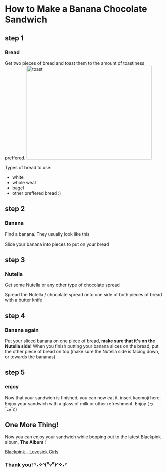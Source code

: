 # How to Make a Banana Chocolate Sandwich

## step 1

### Bread

Get two pieces of bread and toast them to the amount of toastiness preffered.
<img src="https://encrypted-tbn0.gstatic.com/images?q=tbn%3AANd9GcT0u4nkBvZHGT5veyfbEHl9D2jNE30PMJlKcw&usqp=CAU" alt="toast" width="400" height="300">

Types of bread to use:

- white
- whole weat 
- bagel
- other preffered bread :)

## step 2

### Banana

Find a banana. They usually look like this

Slice your banana into pieces to put on your bread

## step 3

### Nutella

Get some Nutella or any other type of chocolate spread

Spread the Nutella / chocolate spread onto one side of both pieces of bread with a butter knife

## step 4

### Banana again

Put your sliced banana on one piece of bread, **make sure that it's on the Nutella side!**
When you finish putting your banana slices on the bread, put the other piece of bread on top (make sure the Nutella side is facing down, or towards the bananas)

## step 5

### enjoy 

Now that your sandwich is finished, you can now eat it. insert kaomoji here. Enjoy your sandwich with a glass of milk or other refreshment. Enjoy (っ˘ڡ˘ς)

## One More Thing!

Now you can enjoy your sandwich while bopping out to the latest Blackpink album, **The Album** ! 

[Blackpink - Lovesick Girls](https://www.youtube.com/watch?v=dyRsYk0LyA8)

### Thank you! °˖✧◝(⁰▿⁰)◜✧˖° 
